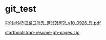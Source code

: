 # git_test

[파이썬실전프로그래밍_필답형문항_v10_0926_답.pdf](https://github.com/SeokHyeon-Hwang/git_test/files/3787026/_._v10_0926_.pdf)

[startbootstrap-resume-gh-pages.zip](https://github.com/SeokHyeon-Hwang/git_test/files/3787065/startbootstrap-resume-gh-pages.zip)
